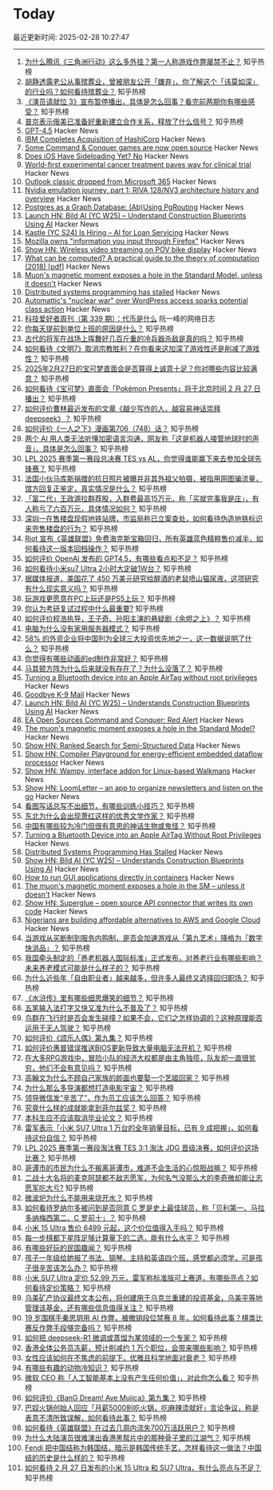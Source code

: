 # Today

最近更新时间: 2025-02-28 10:27:47

--- 
1. [为什么腾讯《三角洲行动》这么多外挂？第一人称游戏作弊屡禁不止？](https://www.zhihu.com/question/2539834767) 知乎热榜
2. [胡静透露老公从事殡葬业，曾被朋友公开「嫌弃」，你了解这个「讳莫如深」的行业吗？如何看待殡葬业？](https://www.zhihu.com/question/13536722596) 知乎热榜
3. [《演员请就位 3》宣布暂停播出，具体是怎么回事？看完前两期你有哪些感受？](https://www.zhihu.com/question/13505176222) 知乎热榜
4. [普京表示俄美已准备好重新建立合作关系，释放了什么信号？](https://www.zhihu.com/question/13574287060) 知乎热榜
5. [GPT-4.5](https://openai.com/index/introducing-gpt-4-5/) Hacker News
6. [IBM Completes Acquisition of HashiCorp](https://newsroom.ibm.com/2025-02-27-ibm-completes-acquisition-of-hashicorp,-creates-comprehensive,-end-to-end-hybrid-cloud-platform) Hacker News
7. [Some Command & Conquer games are now open source](https://github.com/electronicarts) Hacker News
8. [Does iOS Have Sideloading Yet? No](https://doesioshavesideloadingyet.com/) Hacker News
9. [World-first experimental cancer treatment paves way for clinical trial](https://www.wehi.edu.au/news/world-first-experimental-cancer-treatment-paves-way-for-clinical-trial/) Hacker News
10. [Outlook classic dropped from Microsoft 365](https://office-watch.com/2025/outlook-classic-dropped-from-microsoft-365/) Hacker News
11. [Nvidia emulation journey, part 1: RIVA 128/NV3 architecture history and overview](https://86box.net/2025/02/25/riva128-part-1.html) Hacker News
12. [Postgres as a Graph Database: (Ab)Using PgRouting](https://supabase.com/blog/pgrouting-postgres-graph-database) Hacker News
13. [Launch HN: Bild AI (YC W25) – Understand Construction Blueprints Using AI](https://news.ycombinator.com/item?id=43196474) Hacker News
14. [Kastle (YC S24) Is Hiring – AI for Loan Servicing](https://www.ycombinator.com/companies/kastle/jobs/ItDVKB7-founding-backend-engineer-at-kastle-s24) Hacker News
15. [Mozilla owns "information you input through Firefox"](https://www.mozilla.org/en-US/about/legal/terms/firefox/) Hacker News
16. [Show HN: Wireless video streaming on POV bike display](https://www.youtube.com/watch?v=o8n-bu2kKnc) Hacker News
17. [What can be computed? A practical guide to the theory of computation (2018) [pdf]](https://www.softouch.on.ca/kb/data/What%20Can%20Be%20Computed.pdf) Hacker News
18. [Muon's magnetic moment exposes a hole in the Standard Model, unless it doesn't](https://physicsworld.com/a/the-muons-magnetic-moment-exposes-a-huge-hole-in-the-standard-model-unless-it-doesnt/) Hacker News
19. [Distributed systems programming has stalled](https://www.shadaj.me/writing/distributed-programming-stalled) Hacker News
20. [Automattic's "nuclear war" over WordPress access sparks potential class action](https://arstechnica.com/tech-policy/2025/02/automattic-shirked-duty-to-keep-wordpress-free-for-everyone-lawsuit-says/) Hacker News
21. [科技爱好者周刊（第 339 期）：代币是什么](http://www.ruanyifeng.com/blog/2025/02/weekly-issue-339.html) 阮一峰的网络日志
22. [你每天提前到单位上班的原因是什么？](https://www.zhihu.com/question/696576383) 知乎热榜
23. [古代的将军在战场上挥舞好几百斤重的冷兵器杀敌是真的吗？](https://www.zhihu.com/question/660372774) 知乎热榜
24. [如何看待《文明7》取消宗教胜利？在你看来这加深了游戏性还是削减了游戏性？](https://www.zhihu.com/question/13239045179) 知乎热榜
25. [2025年2月27日的宝可梦直面会是否算得上诚意十足？你对哪些内容比较满意？](https://www.zhihu.com/question/13572724106) 知乎热榜
26. [如何看待《宝可梦》直面会「Pokémon Presents」将于北京时间 2 月 27 日播出？](https://www.zhihu.com/question/12833487542) 知乎热榜
27. [如何评价曹林最近发布的文章《越少写作的人，越容易神话崇拜deepseek》？](https://www.zhihu.com/question/12220198694) 知乎热榜
28. [如何评价《一人之下》漫画第706（748）话？](https://www.zhihu.com/question/13548133018) 知乎热榜
29. [两个 AI 用人类无法听懂加密语言沟通，网友称「这是机器人接管地球时的声音」，具体是怎么回事？](https://www.zhihu.com/question/13441301172) 知乎热榜
30. [LPL 2025 赛季第一赛段总决赛 TES vs AL，你觉得谁能赢下来去参加全球先锋赛？](https://www.zhihu.com/question/13573363870) 知乎热榜
31. [法国小伙马库斯捐赠的抗日照片被曝并非其外祖父拍摄，被指用网图骗流量，馆方回复正鉴定，真实情况是什么？](https://www.zhihu.com/question/13525691822) 知乎热榜
32. [「富二代」王政源拉群荐股，入群费最高15万元，称「买就完事我是庄」，有人称亏了六百万元，具体情况如何？](https://www.zhihu.com/question/13535706479) 知乎热榜
33. [深圳一在售楼盘现假地铁站牌，市监局称已立案查处，如何看待伪造地铁标识来兜售楼盘的行为？](https://www.zhihu.com/question/13508749503) 知乎热榜
34. [Riot 宣布《英雄联盟》免费海克斯宝箱回归，所有英雄蓝色精粹售价减半，如何看待这一版本回档操作？](https://www.zhihu.com/question/13559499849) 知乎热榜
35. [如何评价 OpenAI 发布的 GPT4.5，有哪些看点和不足？](https://www.zhihu.com/question/13599522694) 知乎热榜
36. [如何看待小米su7 Ultra 2小时大定破1W台？](https://www.zhihu.com/question/13593711678) 知乎热榜
37. [据媒体报道，美国花了 450 万美元研究给醉酒的老鼠喷山猫尿液，这项研究有什么现实意义吗？](https://www.zhihu.com/question/13542985391) 知乎热榜
38. [玩游戏更愿意在PC上玩还是PS5上玩？](https://www.zhihu.com/question/995076775) 知乎热榜
39. [你认为考研复试过程中什么最重要?](https://www.zhihu.com/question/10557834155) 知乎热榜
40. [如何评价程浩执导，王子奇、孙阳主演的悬疑剧《余烬之上》？](https://www.zhihu.com/question/11650146006) 知乎热榜
41. [电脑为什么没有家用服务器模式？](https://www.zhihu.com/question/656277378) 知乎热榜
42. [58% 的外资企业将中国列为全球三大投资优先地之一，这一数据说明了什么？](https://www.zhihu.com/question/13454490181) 知乎热榜
43. [你觉得有哪些动画的ed制作非常好？](https://www.zhihu.com/question/372580665) 知乎热榜
44. [马其顿方阵为什么后来就没有存在了？为什么没落了？](https://www.zhihu.com/question/55484274) 知乎热榜
45. [Turning a Bluetooth device into an Apple AirTag without root privileges](https://nroottag.github.io/) Hacker News
46. [Goodbye K-9 Mail](https://cketti.de/2025/02/26/goodbye-k9mail/) Hacker News
47. [Launch HN: Bild AI (YC W25) – Understands Construction Blueprints Using AI](https://news.ycombinator.com/item?id=43196474) Hacker News
48. [EA Open Sources Command and Conquer: Red Alert](https://github.com/electronicarts/CnC_Red_Alert) Hacker News
49. [The muon's magnetic moment exposes a hole in the Standard Model?](https://physicsworld.com/a/the-muons-magnetic-moment-exposes-a-huge-hole-in-the-standard-model-unless-it-doesnt/) Hacker News
50. [Show HN: Ranked Search for Semi-Structured Data](https://demo.tryvoker.com) Hacker News
51. [Show HN: Compiler Playground for energy-efficient embedded dataflow processor](https://www.efficient.computer/resources/effcc-compiler-playground-launch) Hacker News
52. [Show HN: Wampy, interface addon for Linux-based Walkmans](https://github.com/unknown321/wampy) Hacker News
53. [Show HN: LoomLetter – an app to organize newsletters and listen on the go](https://www.loomletter.app/) Hacker News
54. [看图写话总写不出细节，有哪些训练小技巧？](https://www.zhihu.com/question/12491785590) 知乎热榜
55. [东北为什么会出现萧红这样的优秀文学作家？](https://www.zhihu.com/question/12918614150) 知乎热榜
56. [中国有哪些较为冷门但很有意思的神话生物或鬼怪？](https://www.zhihu.com/question/408178609) 知乎热榜
57. [Turning a Bluetooth Device into an Apple AirTag Without Root Privileges](https://nroottag.github.io/) Hacker News
58. [Distributed Systems Programming Has Stalled](https://www.shadaj.me/writing/distributed-programming-stalled) Hacker News
59. [Show HN: Bild AI (YC W25) – Understands Construction Blueprints Using AI](https://news.ycombinator.com/item?id=43196474) Hacker News
60. [How to run GUI applications directly in containers](https://github.com/hemashushu/docker-archlinux-gui) Hacker News
61. [The muon's magnetic moment exposes a hole in the SM – unless it doesn't](https://physicsworld.com/a/the-muons-magnetic-moment-exposes-a-huge-hole-in-the-standard-model-unless-it-doesnt/) Hacker News
62. [Show HN: Superglue – open source API connector that writes its own code](https://github.com/superglue-ai/superglue) Hacker News
63. [Nigerians are building affordable alternatives to AWS and Google Cloud](https://restofworld.org/2025/aws-google-cloud-nigeria-alternatives/) Hacker News
64. [当游戏从买断制到服务内购制，是否会加速游戏从「第九艺术」降格为「数字快消品」？](https://www.zhihu.com/question/10563319704) 知乎热榜
65. [我国牵头制定的「养老机器人国际标准」正式发布，对养老行业有哪些影响？未来养老模式可能是什么样子的？](https://www.zhihu.com/question/13530379712) 知乎热榜
66. [为什么近些年「自由职业者」越来越多，但许多人最终又选择回归职场？](https://www.zhihu.com/question/12829679694) 知乎热榜
67. [《水浒传》里有哪些细思爆笑的细节？](https://www.zhihu.com/question/35361494) 知乎热榜
68. [五笔输入法打字又快又准为什么不普及了？](https://www.zhihu.com/question/13039306179) 知乎热榜
69. [鸟群在飞行时是否会发生碰撞？如果不会，它们之怎样协调的？这种原理能否运用于无人驾驶？](https://www.zhihu.com/question/27286898) 知乎热榜
70. [如何评价《颂乐人偶》第九集？](https://www.zhihu.com/question/13583240052) 知乎热榜
71. [如何评价惠普错误推送BIOS更新导致大量电脑无法开机？](https://www.zhihu.com/question/13435350251) 知乎热榜
72. [在大多RPG游戏中，冒险小队的经济大权都是由主角独揽，队友却一直很贫穷，他们不会有意见吗？](https://www.zhihu.com/question/13182263229) 知乎热榜
73. [高翰文为什么不顾自己家族的颜面也要娶一个艺姬回家？](https://www.zhihu.com/question/659630244) 知乎热榜
74. [为什么那么多导演都想打造电影宇宙？](https://www.zhihu.com/question/505105929) 知乎热榜
75. [领导微信发“辛苦了”，作为员工应该怎么回答？](https://www.zhihu.com/question/340318133) 知乎热榜
76. [究竟什么样的成就能拿到菲尔兹奖？](https://www.zhihu.com/question/433405126) 知乎热榜
77. [本科生应不应该取消毕业论文？](https://www.zhihu.com/question/12172266916) 知乎热榜
78. [雷军表示「小米 SU7 Ultra 1 万台的全年销量目标，已有 9 成把握」，如何看待这份自信？](https://www.zhihu.com/question/13409883990) 知乎热榜
79. [LPL 2025 赛季第一赛段淘汰赛 TES 3:1 淘汰 JDG 晋级决赛，如何评价这场比赛？](https://www.zhihu.com/question/13548394935) 知乎热榜
80. [哥谭市的市民为什么不搬离哥谭市，难道不会生活的心惊胆战嘛？](https://www.zhihu.com/question/647393030) 知乎热榜
81. [二战十大名将的麦克阿瑟都不敌志愿军，为何名气没那么大的李奇微却能让志愿军吃大亏?](https://www.zhihu.com/question/13136736446) 知乎热榜
82. [微波炉为什么不能用来烧开水？](https://www.zhihu.com/question/571320219) 知乎热榜
83. [如何看待罗纳尔多被问到是否同意 C 罗是史上最佳球员，称「贝利第一、马拉多纳梅西第二、C 罗前十」？](https://www.zhihu.com/question/13481969260) 知乎热榜
84. [小米 15 Ultra 售价 6499 元起，这个价位值得入手吗？](https://www.zhihu.com/question/11061177921) 知乎热榜
85. [每一步棋都下星阵足够计算量下的二选，能有什么水平？](https://www.zhihu.com/question/612338721) 知乎热榜
86. [有哪些好玩的民国趣闻？](https://www.zhihu.com/question/443535669) 知乎热榜
87. [孩子一年级给她报了书法、钢琴、主持和英语四个班，感觉都必须学，可是孩子很辛苦该怎么办？](https://www.zhihu.com/question/573992982) 知乎热榜
88. [小米 SU7 Ultra 定价 52.99 万元，雷军称标准版可上赛道，有哪些亮点？如何看待定价策略？](https://www.zhihu.com/question/13574329939) 知乎热榜
89. [乌美矿产协议最终文本公布，将创建用于乌克兰重建的投资基金，乌美平等地管理该基金，还有哪些信息值得关注？](https://www.zhihu.com/question/13507716839) 知乎热榜
90. [19 岁围棋手秦思玥用 AI 作弊，被撤销段位禁赛 8 年，如何看待此事？棋类比赛反作弊手段够完备吗？](https://www.zhihu.com/question/13509894043) 知乎热榜
91. [如何把 deepseek-R1 微调或蒸馏为某领域的一个专家？](https://www.zhihu.com/question/10555876430) 知乎热榜
92. [香港全体公务员冻薪，预计削减约 1 万个职位，会带来哪些影响？](https://www.zhihu.com/question/13510592548) 知乎热榜
93. [女性应该如何在不焦虑的前提下，优雅且科学地面对衰老？](https://www.zhihu.com/question/13128043197) 知乎热榜
94. [有哪些有趣的动物冷知识？](https://www.zhihu.com/question/563101396) 知乎热榜
95. [微软 CEO 称「人工智能基本上没有产生任何价值」，对此你怎么看？](https://www.zhihu.com/question/13240788981) 知乎热榜
96. [如何评价《BanG Dream! Ave Mujica》第九集？](https://www.zhihu.com/question/13289318300) 知乎热榜
97. [巴奴火锅创始人回应「月薪5000别吃火锅，吃麻辣烫就好」言论争议，称是表意不清所致误解，如何看待此事？](https://www.zhihu.com/question/13516772899) 知乎热榜
98. [如何看待《英雄联盟》在过去几周内流失700万活跃用户？](https://www.zhihu.com/question/13542469586) 知乎热榜
99. [为什么大陆演员很难演出香港黑帮片中的那种骨子里的江湖气？](https://www.zhihu.com/question/480849535) 知乎热榜
100. [Fendi 把中国结称为韩国结，暗示是韩国传统手艺，怎样看待这一做法？中国结的历史是什么样的？](https://www.zhihu.com/question/13535653254) 知乎热榜
101. [如何看待 2 月 27 日发布的小米 15 Ultra 和 SU7 Ultra，有什么亮点与不足？](https://www.zhihu.com/question/13449237346) 知乎热榜
